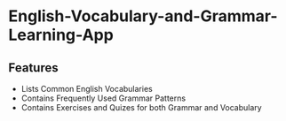 # English-Vocabulary-and-Grammar-Learning-App

## Features
- Lists Common English Vocabularies
- Contains Frequently Used Grammar Patterns
- Contains Exercises and Quizes for both Grammar and Vocabulary
